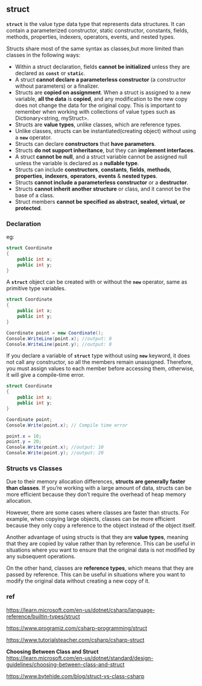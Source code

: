 ## struct

**`struct`** is the value type data type that represents data structures. It can contain a parameterized constructor, static constructor, constants, fields, methods, properties, indexers, operators, events, and nested types.

Structs share most of the same syntax as classes,but more limited than classes in the following ways:

- Within a struct declaration, fields **cannot be initialized** unless they are declared as **`const`** or **`static`**.
- A struct **cannot declare a parameterless constructor** (a constructor without parameters) or a finalizer.
- Structs are **copied on assignment**. When a struct is assigned to a new variable, **all the data** is **copied**, and any modification to the new copy does not change the data for the original copy. This is important to remember when working with collections of value types such as Dictionary<string, myStruct>.
- Structs are **value types**, unlike classes, which are reference types.
- Unlike classes, structs can be instantiated(creating object) without using a **`new`** operator.
- Structs can declare **constructors** that **have parameters**.
- Structs **do not support inheritance**, but they can **implement interfaces**.
- A struct **cannot be null**, and a struct variable cannot be assigned null unless the variable is declared as a **nullable type**.
- Structs can include **constructors**, **constants**, **fields**, **methods**, **properties**, **indexers**, **operators**, **events** & **nested types**.
- Structs **cannot include a parameterless constructor** or a **destructor**.
- Structs **cannot inherit another structure** or class, and it cannot be the base of a class.
- Struct members **cannot be specified as abstract, sealed, virtual, or protected**.





### Declaration

eg:
```cs
struct Coordinate
{
    public int x;
    public int y;
}
```




A **`struct`** object can be created with or without the **`new`** operator, same as primitive type variables.

```cs
struct Coordinate
{
    public int x;
    public int y;
}

Coordinate point = new Coordinate();
Console.WriteLine(point.x); //output: 0  
Console.WriteLine(point.y); //output: 0
```

If you declare a variable of **`struct`** type without using **`new`** keyword, it does not call any constructor, so all the members remain unassigned. Therefore, you must assign values to each member before accessing them, otherwise, it will give a compile-time error.

```cs
struct Coordinate
{
    public int x;
    public int y;
}

Coordinate point;
Console.Write(point.x); // Compile time error  

point.x = 10;
point.y = 20;
Console.Write(point.x); //output: 10  
Console.Write(point.y); //output: 20
```

### Structs vs Classes
Due to their memory allocation differences, **structs are generally** **faster** **than classes**. If you’re working with a large amount of data, structs can be more efficient because they don’t require the overhead of heap memory allocation.

However, there are some cases where classes are faster than structs. For example, when copying large objects, classes can be more efficient because they only copy a reference to the object instead of the object itself.

Another advantage of using structs is that they are **value types**, meaning that they are copied by value rather than by reference. This can be useful in situations where you want to ensure that the original data is not modified by any subsequent operations.

On the other hand, classes are **reference types**, which means that they are passed by reference. This can be useful in situations where you want to modify the original data without creating a new copy of it.



### ref
https://learn.microsoft.com/en-us/dotnet/csharp/language-reference/builtin-types/struct

https://www.programiz.com/csharp-programming/struct

https://www.tutorialsteacher.com/csharp/csharp-struct

**Choosing Between Class and Struct** \
https://learn.microsoft.com/en-us/dotnet/standard/design-guidelines/choosing-between-class-and-struct

https://www.bytehide.com/blog/struct-vs-class-csharp

